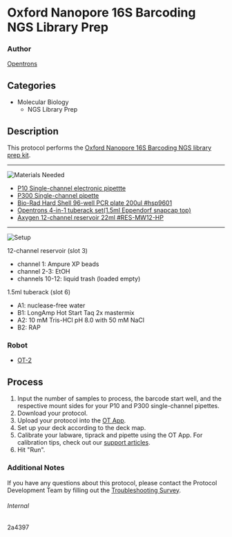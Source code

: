 # Oxford Nanopore 16S Barcoding NGS Library Prep

### Author
[Opentrons](https://opentrons.com/)

## Categories
* Molecular Biology
	* NGS Library Prep


## Description
This protocol performs the [Oxford Nanopore 16S Barcoding NGS library prep kit](https://community.nanoporetech.com/protocols/16S-barcoding-1-24/checklist_example.pdf).

---
![Materials Needed](https://s3.amazonaws.com/opentrons-protocol-library-website/custom-README-images/001-General+Headings/materials.png)

* [P10 Single-channel electronic pipettte](https://shop.opentrons.com/collections/ot-2-pipettes/products/single-channel-electronic-pipette)
* [P300 Single-channel pipette](https://shop.opentrons.com/collections/ot-2-pipettes/products/single-channel-electronic-pipette?variant=5984549109789)
* [Bio-Rad Hard Shell 96-well PCR plate 200ul #hsp9601](bio-rad.com/en-us/sku/hsp9601-hard-shell-96-well-pcr-plates-low-profile-thin-wall-skirted-white-clear?ID=hsp9601)
* [Opentrons 4-in-1 tuberack set(1.5ml Eppendorf snapcap top)](https://shop.opentrons.com/collections/racks-and-adapters/products/tube-rack-set-1)
* [Axygen 12-channel reservoir 22ml #RES-MW12-HP](https://ecatalog.corning.com/life-sciences/b2c/US/en/Genomics-%26-Molecular-Biology/Automation-Consumables/Automation-Reservoirs/Axygen%C2%AE-Reagent-Reservoirs/p/RES-MW12-HP)

---
![Setup](https://s3.amazonaws.com/opentrons-protocol-library-website/custom-README-images/001-General+Headings/Setup.png)

12-channel reservoir (slot 3)
* channel 1: Ampure XP beads
* channel 2-3: EtOH
* channels 10-12: liquid trash (loaded empty)

1.5ml tuberack (slot 6)
* A1: nuclease-free water
* B1: LongAmp Hot Start Taq 2x mastermix
* A2: 10 mM Tris-HCl pH 8.0 with 50 mM NaCl
* B2: RAP

### Robot
* [OT-2](https://opentrons.com/ot-2)

## Process
1. Input the number of samples to process, the barcode start well, and the respective mount sides for your P10 and P300 single-channel pipettes.
2. Download your protocol.
3. Upload your protocol into the [OT App](https://opentrons.com/ot-app).
4. Set up your deck according to the deck map.
5. Calibrate your labware, tiprack and pipette using the OT App. For calibration tips, check out our [support articles](https://support.opentrons.com/en/collections/1559720-guide-for-getting-started-with-the-ot-2).
6. Hit "Run".

### Additional Notes
If you have any questions about this protocol, please contact the Protocol Development Team by filling out the [Troubleshooting Survey](https://protocol-troubleshooting.paperform.co/).

###### Internal
2a4397
